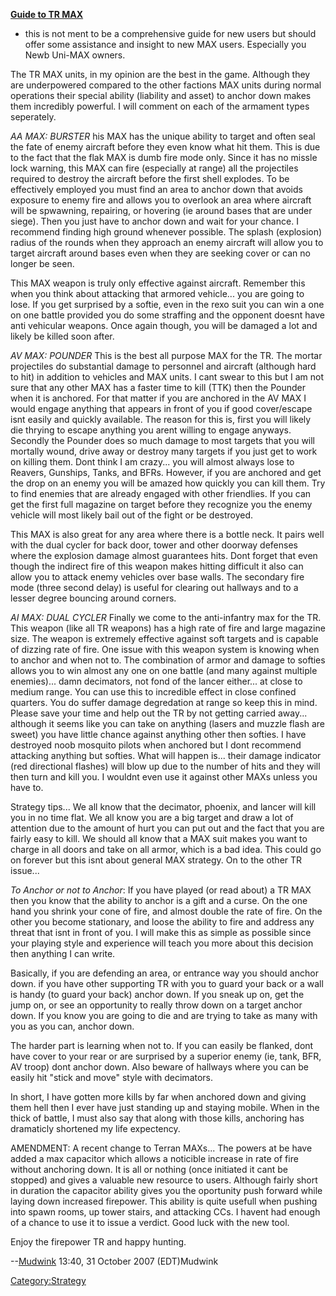 [**Guide to TR MAX**]('''Guide_to_TR_MAX''')

- this is not ment to be a comprehensive guide for new users but
  should offer some assistance and insight to new MAX users.
  Especially you Newb Uni-MAX owners.

The TR MAX units, in my opinion are the best in the game. Although they
are underpowered compared to the other factions MAX units during normal
operations their special ability (liability and asset) to anchor down
makes them incredibly powerful. I will comment on each of the armament
types seperately.

_AA MAX: BURSTER_ his MAX has the unique ability to target and often
seal the fate of enemy aircraft before they even know what hit them.
This is due to the fact that the flak MAX is dumb fire mode only. Since
it has no missle lock warning, this MAX can fire (especially at range)
all the projectiles required to destroy the aircraft before the first
shell explodes. To be effectively employed you must find an area to
anchor down that avoids exposure to enemy fire and allows you to
overlook an area where aircraft will be spwawning, repairing, or
hovering (ie around bases that are under siege). Then you just have to
anchor down and wait for your chance. I recommend finding high ground
whenever possible. The splash (explosion) radius of the rounds when they
approach an enemy aircraft will allow you to target aircraft around
bases even when they are seeking cover or can no longer be seen.

This MAX weapon is truly only effective against aircraft. Remember this
when you think about attacking that armored vehicle... you are going to
lose. If you get surprised by a softie, even in the rexo suit you can
win a one on one battle provided you do some straffing and the opponent
doesnt have anti vehicular weapons. Once again though, you will be
damaged a lot and likely be killed soon after.

_AV MAX: POUNDER_ This is the best all purpose MAX for the TR. The
mortar projectiles do substantial damage to personnel and aircraft
(although hard to hit) in addition to vehicles and MAX units. I cant
swear to this but I am not sure that any other MAX has a faster time to
kill (TTK) then the Pounder when it is anchored. For that matter if you
are anchored in the AV MAX I would engage anything that appears in front
of you if good cover/escape isnt easily and quickly available. The
reason for this is, first you will likely die thrying to escape anything
you arent willing to engage anyways. Secondly the Pounder does so much
damage to most targets that you will mortally wound, drive away or
destroy many targets if you just get to work on killing them. Dont think
I am crazy... you will almost always lose to Reavers, Gunships, Tanks,
and BFRs. However, if you are anchored and get the drop on an enemy you
will be amazed how quickly you can kill them. Try to find enemies that
are already engaged with other friendlies. If you can get the first full
magazine on target before they recognize you the enemy vehicle will most
likely bail out of the fight or be destroyed.

This MAX is also great for any area where there is a bottle neck. It
pairs well with the dual cycler for back door, tower and other doorway
defenses where the explosion damage almost guarantees hits. Dont forget
that even though the indirect fire of this weapon makes hitting
difficult it also can allow you to attack enemy vehicles over base
walls. The secondary fire mode (three second delay) is useful for
clearing out hallways and to a lesser degree bouncing around corners.

_AI MAX: DUAL CYCLER_ Finally we come to the anti-infantry max for the
TR. This weapon (like all TR weapons) has a high rate of fire and large
magazine size. The weapon is extremely effective against soft targets
and is capable of dizzing rate of fire. One issue with this weapon
system is knowing when to anchor and when not to. The combination of
armor and damage to softies allows you to win almost any one on one
battle (and many against multiple enemies)... damn decimators, not fond
of the lancer either... at close to medium range. You can use this to
incredible effect in close confined quarters. You do suffer damage
degredation at range so keep this in mind. Please save your time and
help out the TR by not getting carried away... although it seems like
you can take on anything (lasers and muzzle flash are sweet) you have
little chance against anything other then softies. I have destroyed noob
mosquito pilots when anchored but I dont recommend attacking anything
but softies. What will happen is... their damage indicator (red
directional flashes) will blow up due to the number of hits and they
will then turn and kill you. I wouldnt even use it against other MAXs
unless you have to.

Strategy tips... We all know that the decimator, phoenix, and lancer
will kill you in no time flat. We all know you are a big target and draw
a lot of attention due to the amount of hurt you can put out and the
fact that you are fairly easy to kill. We should all know that a MAX
suit makes you want to charge in all doors and take on all armor, which
is a bad idea. This could go on forever but this isnt about general MAX
strategy. On to the other TR issue...

_To Anchor or not to Anchor_: If you have played (or read about) a TR
MAX then you know that the ability to anchor is a gift and a curse. On
the one hand you shrink your cone of fire, and almost double the rate of
fire. On the other you become stationary, and loose the ability to fire
and address any threat that isnt in front of you. I will make this as
simple as possible since your playing style and experience will teach
you more about this decision then anything I can write.

Basically, if you are defending an area, or entrance way you should
anchor down. if you have other supporting TR with you to guard your back
or a wall is handy (to guard your back) anchor down. If you sneak up on,
get the jump on, or see an opportunity to really throw down on a target
anchor down. If you know you are going to die and are trying to take as
many with you as you can, anchor down.

The harder part is learning when not to. If you can easily be flanked,
dont have cover to your rear or are surprised by a superior enemy (ie,
tank, BFR, AV troop) dont anchor down. Also beware of hallways where you
can be easily hit "stick and move" style with decimators.

In short, I have gotten more kills by far when anchored down and giving
them hell then I ever have just standing up and staying mobile. When in
the thick of battle, I must also say that along with those kills,
anchoring has dramaticly shortened my life expectency.

AMENDMENT: A recent change to Terran MAXs... The powers at be have added
a max capacitor which allows a noticible increase in rate of fire
without anchoring down. It is all or nothing (once initiated it cant be
stopped) and gives a valuable new resource to users. Although fairly
short in duration the capacitor ability gives you the oportunity push
forward while laying down increased firepower. This ability is quite
usefull when pushing into spawn rooms, up tower stairs, and attacking
CCs. I havent had enough of a chance to use it to issue a verdict. Good
luck with the new tool.

Enjoy the firepower TR and happy hunting.

--[Mudwink](User:Mudwink.md) 13:40, 31 October 2007 (EDT)Mudwink

[Category:Strategy](Category:Strategy.md)
